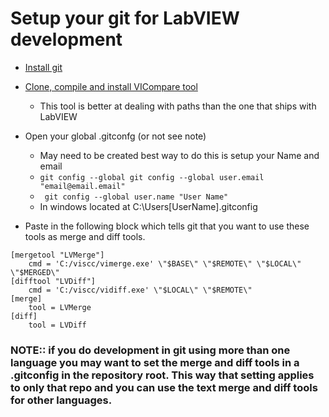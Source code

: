 # Setup your git for LabVIEW development 

*   [Install git](https://git-scm.com/downloads)
*   [Clone, compile and install VICompare tool](https://github.com/smithed/vicompare) 
    *   This tool is better at dealing with paths than the one that ships with LabVIEW  
*   Open your global .gitconfg (or not see note)
    *   May need to be created best way to do this is setup your Name and email 
    *   ```git config --global git config --global user.email "email@email.email"```
    *   ``` git config --global user.name "User Name"```
    *   In windows located at C:\Users\[UserName]\.gitconfig

*   Paste in the following block which tells git that you want to use these tools as merge and diff tools.  


```
[mergetool "LVMerge"]
	cmd = 'C:/viscc/vimerge.exe' \"$BASE\" \"$REMOTE\" \"$LOCAL\" \"$MERGED\"
[difftool "LVDiff"]
	cmd = 'C:/viscc/vidiff.exe' \"$LOCAL\" \"$REMOTE\"
[merge]
	tool = LVMerge
[diff]
    tool = LVDiff

```
 

### NOTE:: if you do development in git using more than one language you may want to set the merge and diff tools in a .gitconfig in the repository root.  This way that setting applies to only that repo and you can use the text merge and diff tools for other languages.  